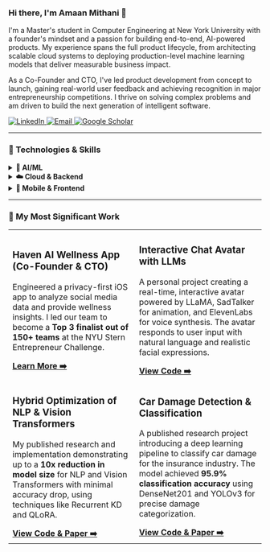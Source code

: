 

<!--
**amaanmithani/amaanmithani** is a ✨ _special_ ✨ repository because its `README.md` (this file) appears on your GitHub profile.

Here are some ideas to get you started:

- 🔭 I’m currently working on ...
- 🌱 I’m currently learning ...
- 👯 I’m looking to collaborate on ...
- 🤔 I’m looking for help with ...
- 💬 Ask me about ...
- 📫 How to reach me: ...
- 😄 Pronouns: ...
- ⚡ Fun fact: ...
-->

### Hi there, I'm Amaan Mithani 👋

I'm a Master's student in Computer Engineering at New York University with a founder's mindset and a passion for building end-to-end, AI-powered products. My experience spans the full product lifecycle, from architecting scalable cloud systems to deploying production-level machine learning models that deliver measurable business impact.

As a Co-Founder and CTO, I've led product development from concept to launch, gaining real-world user feedback and achieving recognition in major entrepreneurship competitions. I thrive on solving complex problems and am driven to build the next generation of intelligent software.

<p align="left">
  <a href="https://www.linkedin.com/in/amaanmithani/" target="_blank">
    <img src="https://img.shields.io/badge/LinkedIn-0077B5?style=for-the-badge&logo=linkedin&logoColor=white" alt="LinkedIn"/>
  </a>
  <a href="mailto:am14647@nyu.edu" target="_blank">
    <img src="https://img.shields.io/badge/Email-D14836?style=for-the-badge&logo=gmail&logoColor=white" alt="Email"/>
  </a>
  <a href="YOUR_GOOGLE_SCHOLAR_URL" target="_blank">
    <img src="https://img.shields.io/badge/Google_Scholar-4285F4?style=for-the-badge&logo=google-scholar&logoColor=white" alt="Google Scholar"/>
  </a>
</p>

---

### 🔧 Technologies & Skills

<details>
  <summary><b>🤖 AI/ML</b></summary>
  <p align="left">
    <img src="https://img.shields.io/badge/Python-3776AB?style=for-the-badge&logo=python&logoColor=white" />
    <img src="https://img.shields.io/badge/PyTorch-EE4C2C?style=for-the-badge&logo=pytorch&logoColor=white" />
    <img src="https://img.shields.io/badge/TensorFlow-FF6F00?style=for-the-badge&logo=tensorflow&logoColor=white" />
    <img src="https://img.shields.io/badge/scikit_learn-F7931E?style=for-the-badge&logo=scikit-learn&logoColor=white" />
    <br/>
    <i><b>Libraries:</b> Keras, Pandas, NumPy, OpenCV, YOLO</i>
    <br/>
    <i><b>Domains:</b> LLMs, Generative AI, Natural Language Processing (NLP), Computer Vision</i>
  </p>
</details>
<details>
  <summary><b>☁️ Cloud & Backend</b></summary>
  <p align="left">
    <img src="https://img.shields.io/badge/Amazon_AWS-232F3E?style=for-the-badge&logo=amazon-aws&logoColor=white" />
    <img src="https://img.shields.io/badge/Google_Cloud-4285F4?style=for-the-badge&logo=google-cloud&logoColor=white" />
    <img src="https://img.shields.io/badge/Docker-2496ED?style=for-the-badge&logo=docker&logoColor=white" />
    <img src="https://img.shields.io/badge/PostgreSQL-4169E1?style=for-the-badge&logo=postgresql&logoColor=white" />
    <img src="https://img.shields.io/badge/MongoDB-47A248?style=for-the-badge&logo=mongodb&logoColor=white" />
    <br/>
    <i><b>Frameworks & Databases:</b> Node.js, Express, Flask, Django, Firebase, MySQL</i>
  </p>
</details>
<details>
  <summary><b>📱 Mobile & Frontend</b></summary>
  <p align="left">
    <img src="https://img.shields.io/badge/Swift-FA7343?style=for-the-badge&logo=swift&logoColor=white" />
    <img src="https://img.shields.io/badge/Flutter-02569B?style=for-the-badge&logo=flutter&logoColor=white" />
    <img src="https://img.shields.io/badge/React-61DAFB?style=for-the-badge&logo=react&logoColor=black" />
    <img src="https://img.shields.io/badge/JavaScript-F7DF1E?style=for-the-badge&logo=javascript&logoColor=black" />
    <br/>
    <i><b>Also:</b> HTML5, CSS3, EJS</i>
  </p>
</details>

---

### 🚀 My Most Significant Work

<table>
<tr>
<td width="50%">
  <h3>Haven AI Wellness App (Co-Founder & CTO)</h3>
  <p>Engineered a privacy-first iOS app to analyze social media data and provide wellness insights. I led our team to become a <b>Top 3 finalist out of 150+ teams</b> at the NYU Stern Entrepreneur Challenge.</p>
  <a href="LINK_TO_YOUR_HAVEN_SHOWCASE_REPO"><b>Learn More ➡️</b></a>
</td>
<td width="50%">
  <h3>Interactive Chat Avatar with LLMs</h3>
  <p>A personal project creating a real-time, interactive avatar powered by LLaMA, SadTalker for animation, and ElevenLabs for voice synthesis. The avatar responds to user input with natural language and realistic facial expressions.</p>
  <a href="LINK_TO_YOUR_CHAT_AVATAR_REPO"><b>View Code ➡️</b></a>
</td>
</tr>
<tr>
<td width="50%">
  <h3>Hybrid Optimization of NLP & Vision Transformers</h3>
  <p>My published research and implementation demonstrating up to a <b>10x reduction in model size</b> for NLP and Vision Transformers with minimal accuracy drop, using techniques like Recurrent KD and QLoRA.</p>
  <a href="LINK_TO_YOUR_TRANSFORMER_PAPER_REPO"><b>View Code & Paper ➡️</b></a>
</td>
<td width="50%">
  <h3>Car Damage Detection & Classification</h3>
  <p>A published research project introducing a deep learning pipeline to classify car damage for the insurance industry. The model achieved <b>95.9% classification accuracy</b> using DenseNet201 and YOLOv3 for precise damage categorization.</p>
  <a href="LINK_TO_YOUR_CAR_DAMAGE_REPO"><b>View Code & Paper ➡️</b></a>
</td>
</tr>
</table>
